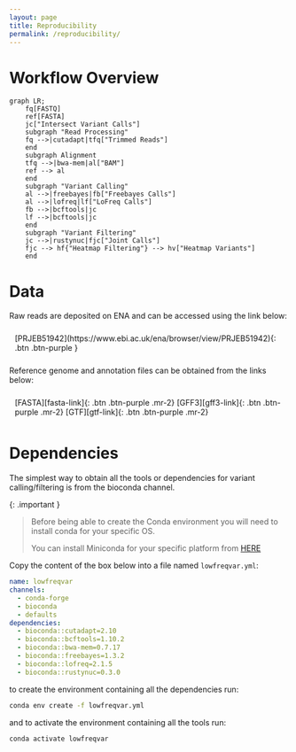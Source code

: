 ```yaml
---
layout: page
title: Reproducibility
permalink: /reproducibility/
---
```


# Workflow Overview

```mermaid
graph LR;
    fq[FASTQ]
    ref[FASTA]
    jc["Intersect Variant Calls"]
    subgraph "Read Processing"
    fq -->|cutadapt|tfq["Trimmed Reads"]
    end
    subgraph Alignment
    tfq -->|bwa-mem|al["BAM"]
    ref --> al
    end
    subgraph "Variant Calling"
    al -->|freebayes|fb["Freebayes Calls"]
    al -->|lofreq|lf["LoFreq Calls"]
    fb -->|bcftools|jc
    lf -->|bcftools|jc
    end
    subgraph "Variant Filtering"
    jc -->|rustynuc|fjc["Joint Calls"]
    fjc --> hf{"Heatmap Filtering"} --> hv["Heatmap Variants"]
    end
```

# Data

Raw reads  are deposited on ENA and can be accessed using the link below:

<span style="align-items: center; justify-content: center; display: flex; padding: 10px">
[PRJEB51942](https://www.ebi.ac.uk/ena/browser/view/PRJEB51942){: .btn .btn-purple }
</span>

Reference genome and annotation files can be obtained from the links below:

<span style="align-items: center; justify-content: center; display: flex; padding: 10px;">
[FASTA][fasta-link]{: .btn .btn-purple .mr-2}
[GFF3][gff3-link]{: .btn .btn-purple .mr-2}
[GTF][gtf-link]{: .btn .btn-purple .mr-2}
</span>


# Dependencies

The simplest way to obtain all the tools or dependencies for variant calling/filtering is from the bioconda channel.

{: .important }
> Before being able to create the Conda environment you will need to install conda for your specific OS.
>
> You can install Miniconda for your specific platform from [HERE][conda-link]


Copy the content of the box below into a file named `lowfreqvar.yml`:

```yaml
name: lowfreqvar
channels:
  - conda-forge
  - bioconda
  - defaults
dependencies:
  - bioconda::cutadapt=2.10
  - bioconda::bcftools=1.10.2
  - bioconda::bwa-mem=0.7.17
  - bioconda::freebayes=1.3.2
  - bioconda::lofreq=2.1.5
  - bioconda::rustynuc=0.3.0
```

to create the environment containing all the dependencies run:

```bash
conda env create -f lowfreqvar.yml
```

and to activate the environment containing all the tools run:

```bash
conda activate lowfreqvar
```

[fasta-link]: ftp://ftp.ensemblgenomes.org/pub/bacteria/release-46/fasta/bacteria_3_collection/clostridium_beijerinckii_ncimb_8052/dna/Clostridium_beijerinckii_ncimb_8052.ASM1696v1.dna_sm.toplevel.fa.gz


[gff3-link]: ftp://ftp.ensemblgenomes.org/pub/bacteria/release-46/gff3/bacteria_3_collection/clostridium_beijerinckii_ncimb_8052/Clostridium_beijerinckii_ncimb_8052.ASM1696v1.46.gff3.gz


[gtf-link]: ftp://ftp.ensemblgenomes.org/pub/bacteria/release-46/gtf/bacteria_3_collection/clostridium_beijerinckii_ncimb_8052/Clostridium_beijerinckii_ncimb_8052.ASM1696v1.46.gtf.gz

[conda-link]: https://docs.conda.io/en/latest/miniconda.html

